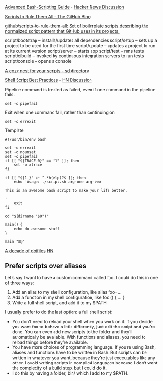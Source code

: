 [Advanced Bash-Scripting Guide](https://web.archive.org/web/20220819180012/https://tldp.org/LDP/abs/html/) - [Hacker News Discussion](https://news.ycombinator.com/item?id=32523067)

[Scripts to Rule Them All - The GitHub Blog](https://github.blog/2015-06-30-scripts-to-rule-them-all/)

[github/scripts-to-rule-them-all: Set of boilerplate scripts describing the normalized script pattern that GitHub uses in its projects.](https://github.com/github/scripts-to-rule-them-all)

script/bootstrap – installs/updates all dependencies
script/setup – sets up a project to be used for the first time
script/update – updates a project to run at its current version
script/server – starts app
script/test – runs tests
script/cibuild – invoked by continuous integration servers to run tests
script/console – opens a console

[A cozy nest for your scripts - sd directory](https://ianthehenry.com/posts/a-cozy-nest-for-your-scripts/)

[Shell Script Best Practices](https://sharats.me/posts/shell-script-best-practices/) - [HN Discussion](https://news.ycombinator.com/item?id=33354286)

Pipeline command is treated as failed, even if one command in the pipeline fails.

```
set -o pipefail
```

Exit when one command fail, rather than continuing on

```
set -o errexit
```

Template

```
#!/usr/bin/env bash

set -o errexit
set -o nounset
set -o pipefail
if [[ "${TRACE-0}" == "1" ]]; then
    set -o xtrace
fi

if [[ "${1-}" =~ ^-*h(elp)?$ ]]; then
    echo 'Usage: ./script.sh arg-one arg-two

This is an awesome bash script to make your life better.

'
    exit
fi

cd "$(dirname "$0")"

main() {
    echo do awesome stuff
}

main "$@"
```

[A decade of dotfiles](https://evanhahn.com/a-decade-of-dotfiles/) [HN](https://news.ycombinator.com/item?id=31557430)

## Prefer scripts over aliases

Let’s say I want to have a custom command called foo. I could do this in one of three ways:

1. Add an alias to my shell configuration, like alias foo=...
2. Add a function in my shell configuration, like foo () { ... }
3. Write a full shell script, and add it to my $PATH

I usually prefer to do the last option: a full shell script:

- You don’t need to reload your shell when you work on it. If you decide you want foo to behave a little differently, just edit the script and you’re done. You can even add new scripts to the folder and they’ll automatically be available. With functions and aliases, you need to reload things before they’re available.
- You have more choices of programming language. If you’re using Bash, aliases and functions have to be written in Bash. But scripts can be written in whatever you want, because they’re just executables like any other. I avoid writing scripts in compiled languages because I don’t want the complexity of a build step, but I could do it.
- I do this by having a folder, bin/ which I add to my $PATH.

